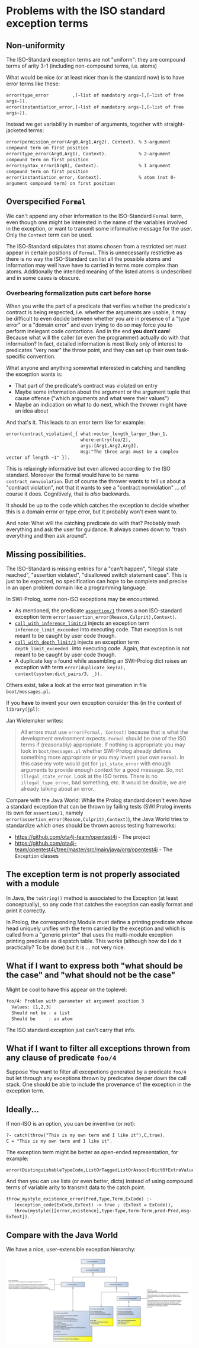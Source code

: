 # Problems with the ISO standard exception terms

## Non-uniformity

The ISO-Standard exception terms are not "uniform": they are compound terms of arity 3-1 (including non-compound terms, i.e. atoms)

What would be nice (or at least nicer than is the standard now) is to have error terms like these:

```
error(type_error         ,[~list of mandatory args~],[~list of free args~]).
error(instantiation_error,[~list of mandatory args~],[~list of free args~]).
```

Instead we get variability in number of arguments, together with straight-jacketed terms: 

```
error(permission_error(Arg0,Arg1,Arg2), Context). % 3-argument compound term on first position
error(type_error(Arg0,Arg1), Context).            % 2-argument compound term on first position
error(syntax_error(Arg0), Context).               % 1 argument compound term on first position
error(instantiation_error, Context).              % atom (not 0-argument compound term) on first position
```

## Overspecified `Formal`

We can't append any other information to the ISO-Standard `Formal` term, even though one might be interested in
the name of the variables involved in the exception, or want to transmit some informative message for the user. 
Only the `Context` term can be used.

The ISO-Standard stipulates that atoms chosen from a restricted set must appear in certain positions of `Formal`. This
is unnecessarily restrictive as there is no way the ISO-Standard can list all the possible atoms and information may well have have to 
carried in terms more complex than atoms. Additionally the intended meaning of the listed atoms is undescribed and in some cases is obscure.

### Overbearing formalization puts cart before horse

When you write the part of a predicate that verifies whether the predicate's contract is being respected,
i.e. whether the arguments are usable, it may be difficult to even decide between whether you are in presence
of a "type error" or a "domain error" and even trying to do so may force you to perform inelegant code contortions.
And in the end **you don't care**! Because what will the caller (or even the programmer) actually do with that
information? In fact, detailed information is most likely only of interest to predicates "very near" the throw point,
and they can set up their own task-specific convention.

What anyone and anything somewhat interested in catching and handling the exception wants is:

- That part of the predicate's contract was violated on entry
- Maybe some information about the argument or the argument tuple that cause offense ("which arguments and what were their values")
- Maybe an indication on what to do next, which the thrower might have an idea about

And that's it. This leads to an error term like for example:

```
error(contract_violation(_{ what:vector_length_larger_than_1,
                            where:entry(foo/2),
                            args:[Arg1,Arg2,Arg3], 
                            msg:"The three args must be a complex vector of length ~1" }).
```

This is relaxingly informative but even allowed according to the ISO standard. Moreover the formal would have to
be name `contract_nonviolation`. But of course the thrower wants to tell us about a "contract violation", 
not that it wants to see a "contract nonviolation" ... of course it does. Cognitively, that is *also* backwards.

It should be up to the code which catches the exception to decide whether this is a domain error or type error, but it
probably won't even want to. 

And note: What will the catching predicate do with that? Probably trash everything and ask the user for guidance. It always comes
down to "trash everything and then ask around".

## Missing possibilities.

The ISO-Standard is missing entries for a "can't happen",  "illegal state reached", "assertion violated",
"disallowed switch statement case". This is just to be expected, no specification can hope to be complete 
and precise in an open problem domain like a programming language. 

In SWI-Prolog, some non-ISO exceptions may be encountered. 

- As mentioned, the predicate [`assertion/1`](https://eu.swi-prolog.org/pldoc/doc_for?object=assertion/1)
  throws a non ISO-standard exception term `error(assertion_error(Reason,Culprit),Context)`. 
- [`call_with_inference_limit/3`](https://eu.swi-prolog.org/pldoc/doc_for?object=call_with_inference_limit/3) 
  injects an exception term `inference_limit_exceeded` into executing code. That exception is not meant to
  be caught by user code though.
- [`call_with_depth_limit/3`](https://eu.swi-prolog.org/pldoc/doc_for?object=call_with_depth_limit/3)
  injects an exception term `depth_limit_exceeded ` into executing code. Again, that exception is not meant to
  be caught by user code though.
- A duplicate key `a` found while assembling an SWI-Prolog dict raises an exception with
  term `error(duplicate_key(a), context(system:dict_pairs/3, _)).`  
  
Others exist, take a look at the error text generation in file ` boot/messages.pl`.

If you **have** to invent your own exception consider this (in the context of `library(jpl)`:

Jan Wielemaker writes:

> All errors must use `error(Formal, Context)` because that is what the development environment expects.
> `Formal` should be one of the ISO terms if (reasonably) appropriate. If nothing is appropriate you
> may look in `boot/messages.pl` whether SWI-Prolog already defines something more appropriate or you may
> invent your own `Formal`. In this case my vote would got for `jpl_state_error` with enough arguments
> to provide enough context for a good message. So, not `illegal_state_error`. Look at the ISO terms.
> There is no `illegal_type_error`, bad something, etc. It would be double, we are already talking 
> about an error.

Compare with the Java World: While the Prolog standard doesn't even _have_ a standard exception that can be thrown
by failing tests (SWI Prolog invents its own for `assertion/1`, namely `error(assertion_error(Reason,Culprit),Context)`), 
the Java World tries to standardize _which ones_ should be thrown across testing frameworks:

   - https://github.com/ota4j-team/opentest4j - The project
   - https://github.com/ota4j-team/opentest4j/tree/master/src/main/java/org/opentest4j - The `Exception` classes

## The exception term is not properly associated with a module

In Java, the `toString()`  method is associated to the Exception (at least conceptually), so any code that catches the 
exception can easily format and print it correctly. 

In Prolog, the corresponding Module must define a printing predicate whose head uniquely unifies with the term
carried by the exception and which is called from a "generic printer" that uses the multi-module exception printing
predicate as dispatch table. This works (although how do I do it practically? To be done) but it is ... not very nice.

## What if I want to express both "what should be the case" and "what should not be the case"

Might be cool to have this appear on the toplevel:

```
foo/4: Problem with parameter at argument position 3 
  Values: [1,2,3]
  Should not be : a list
  Should be     : an atom
```  

The ISO standard exception just can't carry that info.

## What if I want to filter all exceptions thrown from any clause of predicate `foo/4`

Suppose You want to filter all excepetions generated by a predicate `foo/4` but let through any exceptions
thrown by predicates deeper down the call stack. One should be able to include the provenance of
the exception in the exception term.


## Ideally...

If non-ISO is an option, you can be inventive (or not):

```
?- catch(throw("This is my own term and I like it"),C,true).
C = "This is my own term and I like it".
```

The exception term might be better as open-ended representation, for example:

```
error(DistinguishableTypeCode,ListOrTaggedListOrAssocOrDictOfExtraValues).
```

And then you can use lists (or even better, dicts) instead of using compound terms of variable arity to transmit data to the catch point.

```
throw_mystyle_existence_error(Pred,Type,Term,ExCode) :-
   (exception_code(ExCode,ExText) -> true ; (ExText = ExCode)),
   throw(mystyle([[error,existence],type-Type,term-Term,pred-Pred,msg-ExText]).
```

## Compare with the Java World

We have a nice, user-extensible exception hierarchy:

![Java Exception Hierarchy](pics/Java_Exception_Hierarchy.svg)

